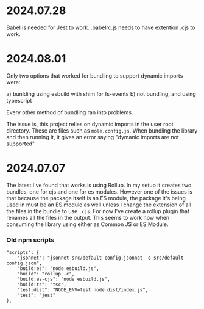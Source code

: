 # 2024.07.28

Babel is needed for Jest to work. .babelrc.js needs to have extention .cjs to work.

# 2024.08.01

Only two options that worked for bundling to support dynamic imports were:

a) bunlding using esbuild with shim for fs-events
b) not bundling, and using typescript

Every other method of bundling ran into problems.

The issue is, this project relies on dynamic imports in the user root directory. These are files such as `mole.config.js`. When bundling the library and then running it, it gives an error saying "dymanic imports are not supported".

# 2024.07.07

The latest I've found that works is using Rollup. In my setup it creates two bundles, one for cjs and one for es modules. However one of the issues is that because the package itself is an ES module, the package it's being used in must be an ES module as well unless I change the extension of all the files in the bundle to use `.cjs`. For now I've create a rollup plugin that renames all the files in the output. This seems to work now when consuming the library using either as Common JS or ES Module.

### Old npm scripts

```
"scripts": {
    "jsonnet": "jsonnet src/default-config.jsonnet -o src/default-config.json",
    "build:es": "node esbuild.js",
    "build": "rollup -c",
    "build:es-cjs": "node esbuild.js",
    "build:ts": "tsc",
    "test:dist": "NODE_ENV=test node dist/index.js",
    "test": "jest"
},
```
